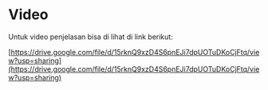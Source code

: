 
# Video

Untuk video penjelasan bisa di lihat di link berikut: 

[https://drive.google.com/file/d/15rknQ9xzD4S6pnEJi7dpUOTuDKoCjFtq/view?usp=sharing](https://drive.google.com/file/d/15rknQ9xzD4S6pnEJi7dpUOTuDKoCjFtq/view?usp=sharing)